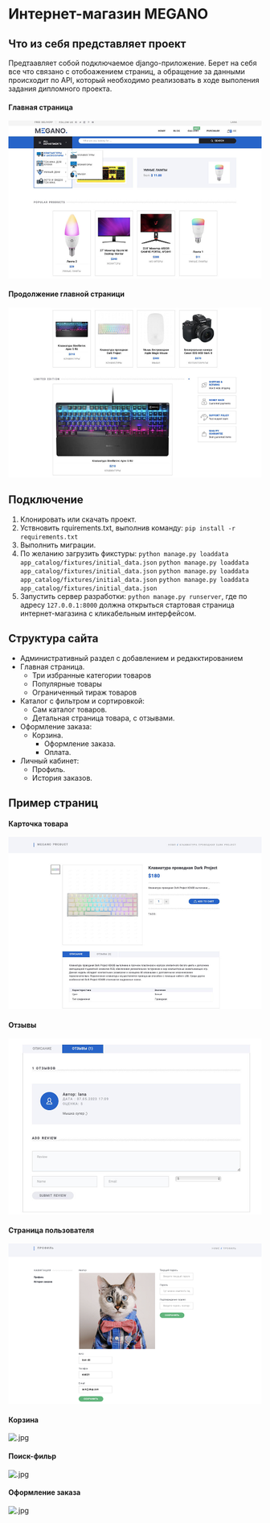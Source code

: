 # Интернет-магазин MEGANO

## Что из себя представляет проект

Предтаавляет собой подключаемое django-приложение. Берет на себя все что связано с отобоажением страниц, а обращение
за данными происходит по API, который необходимо реализовать в ходе выполения задания дипломного проекта.

#### Главная страница

![1.jpg](lana_shop/content/главная1.jpg?t=1683368657296)

#### Продолжение главной страници

![2.jpg](lana_shop/content/главная2продолжение.jpg?t=1683368712819)

## Подключение

1. Клонировать или скачать проект.
2. Уствновить rquirements.txt, выполнив команду:
   `pip install -r requirements.txt`
3. Выполнить миграции.
4. По желанию загрузить фикстуры:
   `python manage.py loaddata app_catalog/fixtures/initial_data.json`
   `python manage.py loaddata app_catalog/fixtures/initial_data.json`
   `python manage.py loaddata app_catalog/fixtures/initial_data.json`
   `python manage.py loaddata app_catalog/fixtures/initial_data.json`
5. Запустить сервер разработки: `python manage.py runserver`, где по адресу `127.0.0.1:8000` должна открыться стартовая страница интернет-магазина с кликабельным интерфейсом.

## Структура сайта

* Административный раздел с добавлением и редакктированием
* Главная страница.
  * Три избранные категории товаров
  * Популярные товары
  * Ограниченный тираж товаров
* Каталог с фильтром и сортировкой:
  * Сам каталог товаров.
  * Детальная страница товара, с отзывами.
* Оформление заказа:
  * Корзина.
    * Оформление заказа.
    * Оплата.
* Личный кабинет:
  * Профиль.
  * История заказов.

## Пример страниц

#### Карточка товара

![_.jpg](lana_shop/content/страница_продукта.jpg?t=1683368637175)

#### Отзывы

![.jpg](lana_shop/content/отзывы.jpg)

#### Страница пользователя

![_.png](lana_shop/content/страница_профиля.png?t=1683368622839)

#### Корзина

![.jpg](content/корзина.jpg)

#### Поиск-фильр

![.jpg](content/поиск.jpg)

#### Оформление заказа

![.jpg](content/заказ.jpg)
